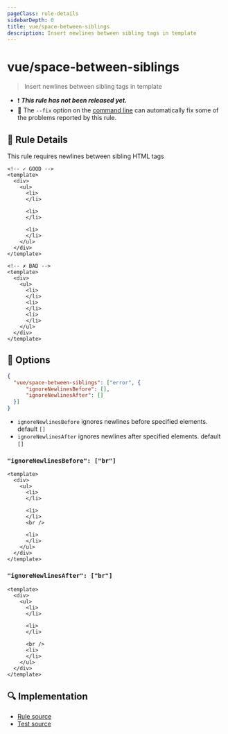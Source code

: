 ```yaml
---
pageClass: rule-details
sidebarDepth: 0
title: vue/space-between-siblings
description: Insert newlines between sibling tags in template 
---
```

# vue/space-between-siblings

> Insert newlines between sibling tags in template

- :exclamation: <badge text="This rule has not been released yet." vertical="middle" type="error"> ***This rule has not been released yet.*** </badge>
- :wrench: The `--fix` option on the [command line](https://eslint.org/docs/user-guide/command-line-interface#fixing-problems) can automatically fix some of the problems reported by this rule.

## :book: Rule Details

This rule requires newlines between sibling HTML tags

<eslint-code-block fix :rules="{'vue/space-between-siblings': ['error']}">

```vue
<!-- ✓ GOOD -->
<template>
  <div>
    <ul>
      <li>
      </li>

      <li>
      </li>

      <li>
      </li>
    </ul>
  </div>
</template>
```

```vue
<!-- ✗ BAD -->
<template>
  <div>
    <ul>
      <li>
      </li>
      <li>
      </li>
      <li>
      </li>
    </ul>
  </div>
</template>
```

</eslint-code-block>

## :wrench: Options

```json
{
  "vue/space-between-siblings": ["error", {
      "ignoreNewlinesBefore": [],
      "ignoreNewlinesAfter": []
  }]
}
```

- `ignoreNewlinesBefore` ignores newlines before specified elements.
    default `[]`
- `ignoreNewlinesAfter` ignores newlines after specified elements.
    default `[]`

### `"ignoreNewlinesBefore": ["br"]`

<eslint-code-block fix :rules="{'vue/space-between-siblings': ['error', { ignoreNewlinesBefore: ['br'] }]}">

```vue
<template>
  <div>
    <ul>
      <li>
      </li>

      <li>
      </li>
      <br />

      <li>
      </li>
    </ul>
  </div>
</template>
```

</eslint-code-block>

### `"ignoreNewlinesAfter": ["br"]`

<eslint-code-block fix :rules="{'vue/space-between-siblings': ['error', { ignoreNewlinesAfter: ['br'] }]}">

```vue
<template>
  <div>
    <ul>
      <li>
      </li>

      <li>
      </li>
      
      <br />
      <li>
      </li>
    </ul>
  </div>
</template>
```

</eslint-code-block>

## :mag: Implementation

- [Rule source](https://github.com/vuejs/eslint-plugin-vue/blob/master/lib/rules/space-between-siblings.js)
- [Test source](https://github.com/vuejs/eslint-plugin-vue/blob/master/tests/lib/rules/space-between-siblings.js)
